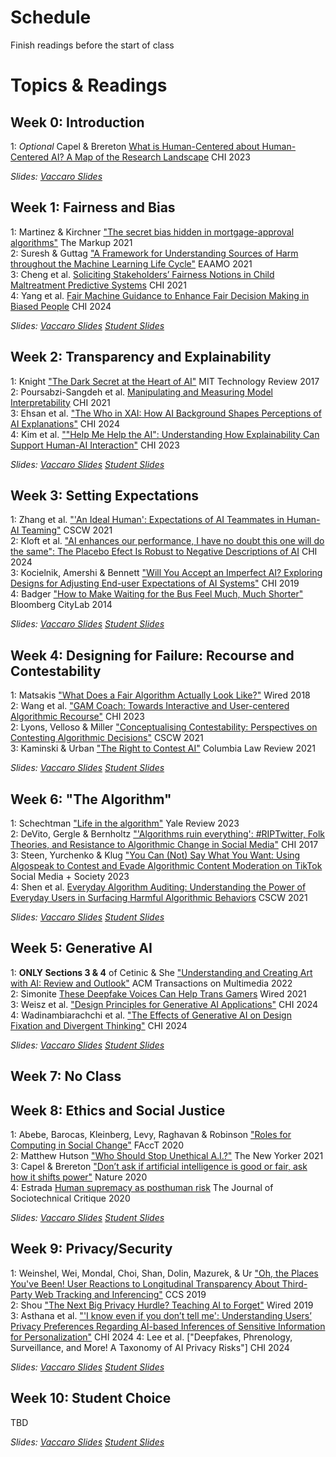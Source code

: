 
# Schedule

Finish readings before the start of class  

# Topics & Readings

## Week 0: Introduction
1: _Optional_ Capel & Brereton [What is Human-Centered about Human-Centered AI? A Map of the Research Landscape](https://dl.acm.org/doi/full/10.1145/3544548.3580959) CHI 2023    

_Slides: [Vaccaro Slides](https://drive.google.com/drive/folders/1ZITVvr1xZC3Y5t2y9AKT7SBIuqELwMVu?usp=sharing)_    

## Week 1: Fairness and Bias

1: Martinez & Kirchner ["The secret bias hidden in mortgage-approval algorithms"](https://themarkup.org/denied/2021/08/25/the-secret-bias-hidden-in-mortgage-approval-algorithms) The Markup 2021   
2: Suresh & Guttag ["A Framework for Understanding Sources of Harm throughout the Machine Learning Life Cycle"](https://dl.acm.org/doi/10.1145/3465416.3483305) EAAMO 2021   
3: Cheng et al. [Soliciting Stakeholders’ Fairness Notions in Child Maltreatment Predictive Systems](https://dl.acm.org/doi/abs/10.1145/3411764.3445308) CHI 2021   
4: Yang et al. [Fair Machine Guidance to Enhance Fair Decision Making in Biased People](https://dl.acm.org/doi/full/10.1145/3613904.3642627) CHI 2024   

_Slides: [Vaccaro Slides](https://drive.google.com/drive/folders/1ZITVvr1xZC3Y5t2y9AKT7SBIuqELwMVu?usp=sharing) [Student Slides](https://drive.google.com/drive/folders/1dCDxycqfbXKI5tYDmxAY2ZvtPCMKd1Zm?usp=sharing)_    

## Week 2: Transparency and Explainability

1: Knight ["The Dark Secret at the Heart of AI"](https://www.technologyreview.com/2017/04/11/5113/the-dark-secret-at-the-heart-of-ai/) MIT Technology Review 2017  
2: Poursabzi-Sangdeh et al. [Manipulating and Measuring Model Interpretability](https://dl.acm.org/doi/10.1145/3411764.3445315) CHI 2021   
3: Ehsan et al. ["The Who in XAI: How AI Background Shapes Perceptions of AI
Explanations"](https://dl.acm.org/doi/full/10.1145/3613904.3642474) CHI 2024   
4: Kim et al. [""Help Me Help the AI": Understanding How Explainability Can
Support Human-AI Interaction"](https://dl.acm.org/doi/full/10.1145/3544548.3581001) CHI 2023  

_Slides: [Vaccaro Slides](https://drive.google.com/drive/folders/1ZITVvr1xZC3Y5t2y9AKT7SBIuqELwMVu?usp=sharing) [Student Slides](https://drive.google.com/drive/folders/1dCDxycqfbXKI5tYDmxAY2ZvtPCMKd1Zm?usp=sharing)_     

## Week 3: Setting Expectations
1: Zhang et al. ["'An Ideal Human': Expectations of AI Teammates in Human-AI Teaming"](https://dl.acm.org/doi/10.1145/3432945) CSCW 2021   
2: Kloft et al. ["AI enhances our performance, I have no doubt this one will do the same": The Placebo Efect Is Robust to Negative Descriptions of AI](https://dl.acm.org/doi/full/10.1145/3613904.3642633) CHI 2024   
3: Kocielnik, Amershi & Bennett ["Will You Accept an Imperfect AI? Exploring Designs for Adjusting End-user Expectations of AI Systems"](https://www.microsoft.com/en-us/research/uploads/prod/2019/01/chi19_kocielnik_et_al.pdf) CHI 2019   
4: Badger ["How to Make Waiting for the Bus Feel Much, Much Shorter"](https://www.bloomberg.com/news/articles/2014-01-22/how-to-make-waiting-for-the-bus-feel-much-much-shorter) Bloomberg CityLab 2014


_Slides: [Vaccaro Slides](https://drive.google.com/drive/folders/1ZITVvr1xZC3Y5t2y9AKT7SBIuqELwMVu?usp=sharing) [Student Slides](https://drive.google.com/drive/folders/1dCDxycqfbXKI5tYDmxAY2ZvtPCMKd1Zm?usp=sharing)_    

## Week 4: Designing for Failure: Recourse and Contestability  
1: Matsakis ["What Does a Fair Algorithm Actually Look Like?"](https://www.wired.com/story/what-does-a-fair-algorithm-look-like/) Wired 2018   
2: Wang et al. ["GAM Coach: Towards Interactive and User-centered Algorithmic Recourse"](https://dl.acm.org/doi/full/10.1145/3544548.3580816) CHI 2023   
2: Lyons, Velloso & Miller ["Conceptualising Contestability: Perspectives on Contesting Algorithmic Decisions"](https://dl.acm.org/doi/abs/10.1145/3449180) CSCW 2021   
3: Kaminski & Urban ["The Right to Contest AI"](https://www.jstor.org/stable/27083420) Columbia Law Review 2021   

_Slides: [Vaccaro Slides](https://drive.google.com/drive/folders/1ZITVvr1xZC3Y5t2y9AKT7SBIuqELwMVu?usp=sharing) [Student Slides](https://drive.google.com/drive/folders/1dCDxycqfbXKI5tYDmxAY2ZvtPCMKd1Zm?usp=sharing)_    

## Week 6: "The Algorithm"
1: Schechtman ["Life in the algorithm"](https://yalereview.org/article/anna-shechtman-algorithm-kyle-chayka-taylor-lorenz) Yale Review 2023   
2: DeVito, Gergle & Bernholtz ["'Algorithms ruin everything': #RIPTwitter, Folk Theories, and Resistance to Algorithmic Change in Social Media"](https://dl.acm.org/doi/abs/10.1145/3025453.3025659) CHI 2017    
3: Steen, Yurchenko & Klug ["You Can (Not) Say What You Want: Using Algospeak to Contest and Evade Algorithmic Content Moderation on TikTok](https://journals.sagepub.com/doi/full/10.1177/20563051231194586) Social Media + Society 2023    
4: Shen et al. [Everyday Algorithm Auditing: Understanding the Power of Everyday Users in Surfacing Harmful Algorithmic Behaviors](https://dl.acm.org/doi/abs/10.1145/3479577) CSCW 2021   


_Slides: [Vaccaro Slides](https://drive.google.com/drive/folders/1ZITVvr1xZC3Y5t2y9AKT7SBIuqELwMVu?usp=sharing) [Student Slides](https://drive.google.com/drive/folders/1dCDxycqfbXKI5tYDmxAY2ZvtPCMKd1Zm?usp=sharing)_      

## Week 5: Generative AI
1: **ONLY Sections 3 & 4** of Cetinic & She ["Understanding and Creating Art with AI: Review and Outlook"](https://dl.acm.org/doi/full/10.1145/3475799) ACM Transactions on Multimedia 2022   
2: Simonite [These Deepfake Voices Can Help Trans Gamers](https://www.wired.com/story/deepfake-voices-help-trans-gamers/) Wired 2021    
3: Weisz et al. ["Design Principles for Generative AI Applications"](https://dl.acm.org/doi/full/10.1145/3613904.3642466) CHI 2024    
4: Wadinambiarachchi et al. ["The Effects of Generative AI on Design Fixation and Divergent Thinking"](https://dl.acm.org/doi/full/10.1145/3613904.3642919) CHI 2024 

_Slides: [Vaccaro Slides](https://drive.google.com/drive/folders/1ZITVvr1xZC3Y5t2y9AKT7SBIuqELwMVu?usp=sharing) [Student Slides](https://drive.google.com/drive/folders/1dCDxycqfbXKI5tYDmxAY2ZvtPCMKd1Zm?usp=sharing)_    


## Week 7: No Class

## Week 8: Ethics and Social Justice  
1: Abebe, Barocas, Kleinberg, Levy, Raghavan & Robinson ["Roles for Computing in Social Change"](https://arxiv.org/pdf/1912.04883.pdf) FAccT 2020   
2: Matthew Hutson ["Who Should Stop Unethical A.I.?"](https://www.newyorker.com/tech/annals-of-technology/who-should-stop-unethical-ai) The New Yorker 2021   
3: Capel & Brereton ["Don’t ask if artificial intelligence is good or fair, ask how it shifts power"](https://www.nature.com/articles/d41586-020-02003-2) Nature 2020        
4: Estrada [Human supremacy as posthuman risk](https://digitalcommons.odu.edu/sociotechnicalcritique/vol1/iss1/5/) The Journal of Sociotechnical Critique 2020    

_Slides: [Vaccaro Slides](https://drive.google.com/drive/folders/1ZITVvr1xZC3Y5t2y9AKT7SBIuqELwMVu?usp=sharing) [Student Slides](https://drive.google.com/drive/folders/1dCDxycqfbXKI5tYDmxAY2ZvtPCMKd1Zm?usp=sharing)_    

## Week 9: Privacy/Security
1: Weinshel, Wei, Mondal, Choi, Shan, Dolin, Mazurek, & Ur ["Oh, the Places You've Been! User Reactions to Longitudinal Transparency About Third-Party Web Tracking and Inferencing"](https://dl.acm.org/doi/abs/10.1145/3319535.3363200) CCS 2019   
2: Shou ["The Next Big Privacy Hurdle? Teaching AI to Forget"](https://www.wired.com/story/the-next-big-privacy-hurdle-teaching-ai-to-forget/) Wired 2019     
3: Asthana et al. ["'I know even if you don’t tell me': Understanding Users’ Privacy Preferences Regarding AI-based Inferences of Sensitive Information for Personalization"](https://dl.acm.org/doi/full/10.1145/3613904.3642180) CHI 2024
4: Lee et al. ["Deepfakes, Phrenology, Surveillance, and More! A Taxonomy of AI Privacy Risks"] CHI 2024    

_Slides: [Vaccaro Slides](https://drive.google.com/drive/folders/1ZITVvr1xZC3Y5t2y9AKT7SBIuqELwMVu?usp=sharing) [Student Slides](https://drive.google.com/drive/folders/1dCDxycqfbXKI5tYDmxAY2ZvtPCMKd1Zm?usp=sharing)_    


## Week 10: Student Choice   
TBD  

_Slides: [Vaccaro Slides](https://drive.google.com/drive/folders/1ZITVvr1xZC3Y5t2y9AKT7SBIuqELwMVu?usp=sharing) [Student Slides](https://drive.google.com/drive/folders/1dCDxycqfbXKI5tYDmxAY2ZvtPCMKd1Zm?usp=sharing)_    
